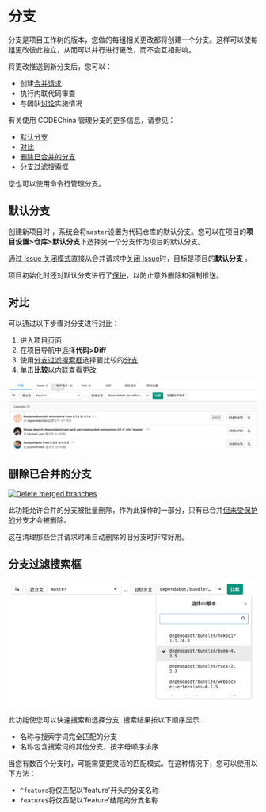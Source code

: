 # 分支[](#branches "Permalink")

分支是项目工作树的版本，您做的每组相关更改都将创建一个分支。这样可以使每组更改彼此独立，从而可以并行进行更改，而不会互相影响。

将更改推送到新分支后，您可以：

*   创建[合并请求](/docs/user/project/merge-request.md)
*   执行内联代码审查
*   与团队[讨论](/docs/user/discussions.md)实施情况

有关使用 CODEChina 管理分支的更多信息，请参见：

  - [默认分支](#default-branch)
  - [对比](#compare)
  - [删除已合并的分支](#delete-merged-branches)
  - [分支过滤搜索框](#branch-filter-search-box)

您也可以使用命令行管理分支。

## 默认分支[](#default-branch "Permalink")

创建新项目时 ，系统会将`master`设置为代码仓库的默认分支。您可以在项目的**项目设置>仓库>默认分支**下选择另一个分支作为项目的默认分支。

通过[ Issue 关闭模式](/docs/user/project/issues/manage.md#closing-issues-automatically)直接从合并请求中[关闭 Issue](/docs/user/project/issues/manage.md#closing-issues-automatically)时，目标是项目的**默认分支** 。

项目初始化时还对默认分支进行了[保护](/docs/user/project/protected-branch.md#protected-branches)，以防止意外删除和强制推送。

## 对比[](#compare "Permalink")

可以通过以下步骤对分支进行对比：

1.  进入项目页面
2.  在项目导航中选择**代码>Diff**
3.  使用[分支过滤搜索框](#branch-filter-search-box)选择要比较的[分支](#branch-filter-search-box)
4.  单击**比较**以内联查看更改

[![compare branches](/docs/img/compare_branches.png)](/docs/img/compare_branches.png)

## 删除已合并的分支[](#delete-merged-branches "Permalink")

[![Delete merged branches](/docs/img/delete_merged_branches.png)](/docs/img/delete_merged_branches.png)

此功能允许合并的分支被批量删除，作为此操作的一部分，只有已合并[但未受保护的](/docs/user/project/protected-branch.md)分支才会被删除。

这在清理那些合并请求时未自动删除的旧分支时非常好用。

## 分支过滤搜索框[](#branch-filter-search-box "Permalink")

[![Branch filter search box](/docs/img/branch_filter_search_box.png)](/docs/img/branch_filter_search_box.png)

此功能使您可以快速搜索和选择分支, 搜索结果按以下顺序显示：

*   名称与搜索字词完全匹配的分支
*   名称包含搜索词的其他分支，按字母顺序排序

当您有数百个分支时，可能需要更灵活的匹配模式。在这种情况下，您可以使用以下方法：

*   `^feature`将仅匹配以'feature'开头的分支名称
*   `feature$`将仅匹配以‘feature’结尾的分支名称
